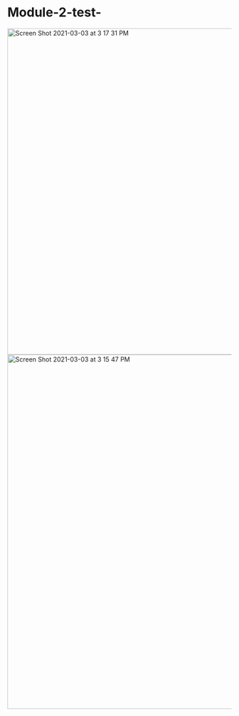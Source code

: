 # Module-2-test-

<img width="732" alt="Screen Shot 2021-03-03 at 3 17 31 PM" src="https://user-images.githubusercontent.com/77358388/109903795-4a4efc00-7c6a-11eb-9041-37b91094484f.png">
<img width="795" alt="Screen Shot 2021-03-03 at 3 15 47 PM" src="https://user-images.githubusercontent.com/77358388/109903845-5c309f00-7c6a-11eb-98fa-40eb6f3462be.png">

